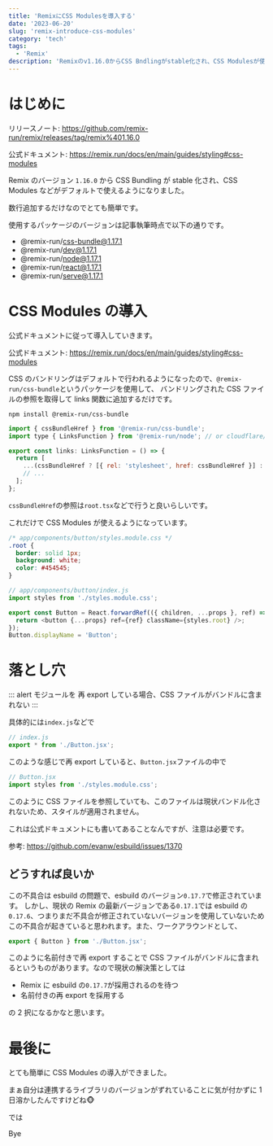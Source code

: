 ```yaml
---
title: 'RemixにCSS Modulesを導入する'
date: '2023-06-20'
slug: 'remix-introduce-css-modules'
category: 'tech'
tags:
  - 'Remix'
description: 'Remixのv1.16.0からCSS Bndlingがstable化され、CSS Modulesが使えるようになりました。導入に少し手間取ったので記事にします。モジュールをBarrel fileなどでre-exportしている場合は特に注意が必要です。'
---
```


# はじめに

リリースノート: https://github.com/remix-run/remix/releases/tag/remix%401.16.0

公式ドキュメント: https://remix.run/docs/en/main/guides/styling#css-modules

Remix のバージョン `1.16.0` から CSS Bundling が stable 化され、CSS Modules などがデフォルトで使えるようになりました。

数行追加するだけなのでとても簡単です。

使用するパッケージのバージョンは記事執筆時点で以下の通りです。

- @remix-run/css-bundle@1.17.1
- @remix-run/dev@1.17.1
- @remix-run/node@1.17.1
- @remix-run/react@1.17.1
- @remix-run/serve@1.17.1

# CSS Modules の導入

公式ドキュメントに従って導入していきます。

公式ドキュメント: https://remix.run/docs/en/main/guides/styling#css-modules

CSS のバンドリングはデフォルトで行われるようになったので、`@remix-run/css-bundle`というパッケージを使用して、
バンドリングされた CSS ファイルの参照を取得して links 関数に追加するだけです。

```
npm install @remix-run/css-bundle
```

```javascript
import { cssBundleHref } from '@remix-run/css-bundle';
import type { LinksFunction } from '@remix-run/node'; // or cloudflare/deno

export const links: LinksFunction = () => {
  return [
    ...(cssBundleHref ? [{ rel: 'stylesheet', href: cssBundleHref }] : []),
    // ...
  ];
};
```

`cssBundleHref`の参照は`root.tsx`などで行うと良いらしいです。

これだけで CSS Modules が使えるようになっています。

```css
/* app/components/button/styles.module.css */
.root {
  border: solid 1px;
  background: white;
  color: #454545;
}
```

```javascript
// app/components/button/index.js
import styles from './styles.module.css';

export const Button = React.forwardRef(({ children, ...props }, ref) => {
  return <button {...props} ref={ref} className={styles.root} />;
});
Button.displayName = 'Button';
```

# 落とし穴

::: alert
モジュールを 再 export している場合、CSS ファイルがバンドルに含まれない
:::

具体的には`index.js`などで

```javascript
// index.js
export * from './Button.jsx';
```

このような感じで再 export していると、`Button.jsx`ファイルの中で

```javascript
// Button.jsx
import styles from './styles.module.css';
```

このように CSS ファイルを参照していても、このファイルは現状バンドル化されないため、スタイルが適用されません。

これは公式ドキュメントにも書いてあることなんですが、注意は必要です。

参考: https://github.com/evanw/esbuild/issues/1370

## どうすれば良いか

この不具合は esbuild の問題で、esbuild のバージョン`0.17.7`で修正されています。
しかし、現状の Remix の最新バージョンである`0.17.1`では esbuild の`0.17.6`、つまりまだ不具合が修正されていないバージョンを使用していないためこの不具合が起きていると思われます。また、ワークアラウンドとして、

```javascript
export { Button } from './Button.jsx';
```

このように名前付きで再 export することで CSS ファイルがバンドルに含まれるというものがあります。なので現状の解決策としては

- Remix に esbuild の`0.17.7`が採用されるのを待つ
- 名前付きの再 export を採用する

の 2 択になるかなと思います。

# 最後に

とても簡単に CSS Modules の導入ができました。

まぁ自分は連携するライブラリのバージョンがずれていることに気が付かずに 1 日溶かしたんですけどね:monkey_face:

では

Bye

